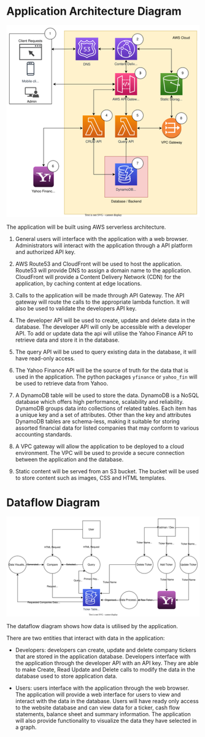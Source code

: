 # Application Architecture Diagram


![Serverless Application Architecture Diagram](/A/imgs/SLAA.svg)

The application will be built using AWS serverless architecture.

1. General users will interface with the application with a web browser. Administrators will interact with the application through a API platform and authorized API key. 

2. AWS Route53 and CloudFront will be used to host the application. Route53 will provide DNS to assign a domain name to the application. CloudFront will provide a Content Delivery Network (CDN) for the application, by caching content at edge locations.

3. Calls to the application will be made through API Gateway. The API gateway will route the calls to the appropriate lambda function. It will also be used to validate the developers API key.

4. The developer API will be used to create, update and delete data in the database. The developer API will only be accessible with a developer API. To add or update data the api will utilise the Yahoo Finance API to retrieve data and store it in the database.

5. The query API will be used to query existing data in the database, it will have read-only access.

6. The Yahoo Finance API will be the source of truth for the data that is used in the application. The python packages `yfinance` or `yahoo_fin` will be used to retrieve data from Yahoo.

7. A DynamoDB table will be used to store the data. DynamoDB is a NoSQL database which offers high performance, scalability and reliability. DynamoDB groups data into collections of related tables. Each item has a unique key and a set of attributes. Other than the key and attributes DynamoDB tables are schema-less, making it suitable for storing assorted financial data for listed companies that may conform to various accounting standards.

8. A VPC gateway will allow the application to be deployed to a cloud environment. The VPC will be used to provide a secure connection between the application and the database.

9. Static content will be served from an S3 bucket. The bucket will be used to store content such as images, CSS and HTML templates.

# Dataflow Diagram

![Serverless Dataflow Diagram](/A/imgs/ASXSLDFD.drawio.svg)

The dataflow diagram shows how data is utilised by the application.

There are two entities that interact with data in the application:

- Developers: developers can create, update and delete company tickers that are stored in the application database. Developers interface with the application through the developer API with an API key. They are able to make Create, Read Update and Delete calls to modify the data in the database used to store application data.

- Users: users interface with the application through the web browser. The application will provide a web interface for users to view and interact with the data in the database. Users will have ready only access to the website database and can view data for a ticker, cash flow statements, balance sheet and summary information. The application will also provide functionality to visualize the data they have selected in a graph.
